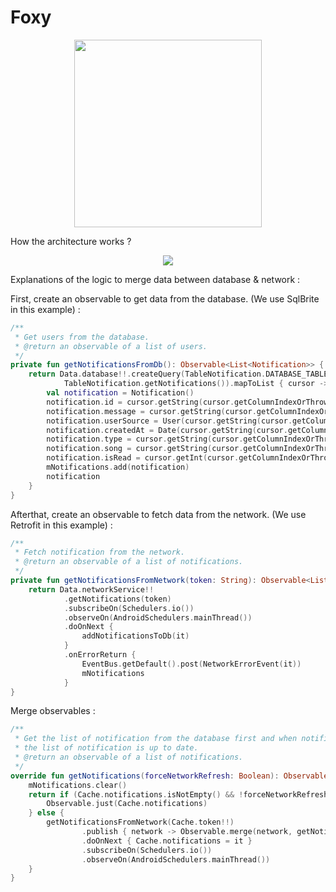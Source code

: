 # Foxy

<p align="center"><img height="300" width="300" src="https://image.ibb.co/bzRbS7/logo_foxy_blue.png" /></p>

How the architecture works ?

<p align="center"><img src="https://preview.ibb.co/fBWmLQ/remirenard_clean_architecture.jpg" /></p>

Explanations of the logic to merge data between database & network :

First, create an observable to get data from the database. (We use SqlBrite in this example) :

```kotlin
/**
 * Get users from the database.
 * @return an observable of a list of users.
 */
private fun getNotificationsFromDb(): Observable<List<Notification>> {
    return Data.database!!.createQuery(TableNotification.DATABASE_TABLE_NAME,
            TableNotification.getNotifications()).mapToList { cursor ->
        val notification = Notification()
        notification.id = cursor.getString(cursor.getColumnIndexOrThrow(TableNotification.TABLE_NOTIFICATION_ID))
        notification.message = cursor.getString(cursor.getColumnIndexOrThrow(TableNotification.TABLE_NOTIFICATION_MESSAGE))
        notification.userSource = User(cursor.getString(cursor.getColumnIndexOrThrow(TableNotification.TABLE_NOTIFICATION_USERNAME)))
        notification.createdAt = Date(cursor.getString(cursor.getColumnIndexOrThrow(TableNotification.TABLE_NOTIFICATION_CREATED_AT)).toLong())
        notification.type = cursor.getString(cursor.getColumnIndexOrThrow(TableNotification.TABLE_NOTIFICATION_TYPE))
        notification.song = cursor.getString(cursor.getColumnIndexOrThrow(TableNotification.TABLE_NOTIFICATION_SONG))
        notification.isRead = cursor.getInt(cursor.getColumnIndexOrThrow(TableNotification.TABLE_NOTIFICATION_IS_READ)) == 1
        mNotifications.add(notification)
        notification
    }
}
```



Afterthat, create an observable to fetch data from the network. (We use Retrofit in this example) :

```kotlin
/**
 * Fetch notification from the network.
 * @return an observable of a list of notifications.
 */
private fun getNotificationsFromNetwork(token: String): Observable<List<Notification>> {
    return Data.networkService!!
            .getNotifications(token)
            .subscribeOn(Schedulers.io())
            .observeOn(AndroidSchedulers.mainThread())
            .doOnNext {
                addNotificationsToDb(it)
            }
            .onErrorReturn {
                EventBus.getDefault().post(NetworkErrorEvent(it))
                mNotifications
            }
}
```

Merge observables :

```kotlin
/**
 * Get the list of notification from the database first and when notifications from the network are fetched,
 * the list of notification is up to date.
 * @return an observable of a list of notifications.
 */
override fun getNotifications(forceNetworkRefresh: Boolean): Observable<List<Notification>> {
    mNotifications.clear()
    return if (Cache.notifications.isNotEmpty() && !forceNetworkRefresh) {
        Observable.just(Cache.notifications)
    } else {
        getNotificationsFromNetwork(Cache.token!!)
                .publish { network -> Observable.merge(network, getNotificationsFromDb().takeUntil(network)) }
                .doOnNext { Cache.notifications = it }
                .subscribeOn(Schedulers.io())
                .observeOn(AndroidSchedulers.mainThread())
    }
}
```
